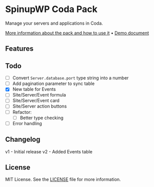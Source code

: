 # SpinupWP Coda Pack

Manage your servers and applications in Coda.

[More information about the pack and how to use it]() • [Demo document]()

## Features

## Todo

- [ ] Convert `Server.database.port` type string into a number
- [ ] Add pagination parameter to sync table
- [X] New table for Events
- [ ] Site/Server/Event formula
- [ ] Site/Server/Event card
- [ ] Site/Server action buttons
- [ ] Refactor:
  - [ ] Better type checking
- [ ] Error handling

## Changelog

v1 - Initial release
v2 - Added Events table

## License

MIT License. See the [LICENSE](LICENSE) file for more information.

